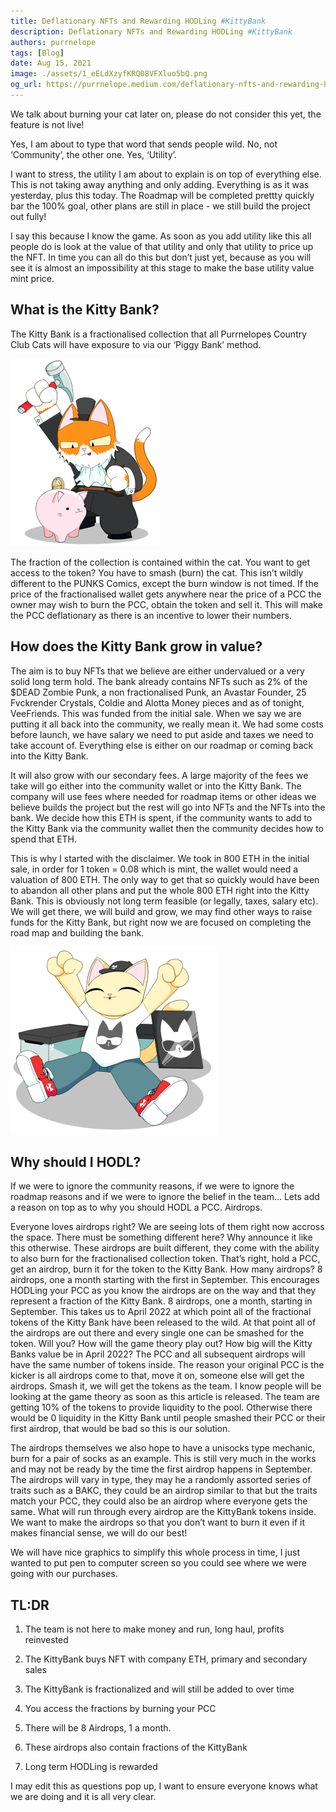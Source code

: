 ```yaml
---
title: Deflationary NFTs and Rewarding HODLing #KittyBank
description: Deflationary NFTs and Rewarding HODLing #KittyBank
authors: purrnelope
tags: [Blog]
date: Aug 15, 2021
image: ./assets/1_eELdXzyfKRQ08VFXluo5bQ.png
og_url: https://purrnelope.medium.com/deflationary-nfts-and-rewarding-hodling-kittybank-bd92563dc4e3
---
```


<!--truncate-->

We talk about burning your cat later on, please do not consider this yet, the feature is not live!

Yes, I am about to type that word that sends people wild. No, not ‘Community’, the other one. Yes, ‘Utility’.

I want to stress, the utility I am about to explain is on top of everything else. This is not taking away anything and only adding. Everything is as it was yesterday, plus this today. The Roadmap will be completed prettty quickly bar the 100% goal, other plans are still in place - we still build the project out fully!

I say this because I know the game. As soon as you add utility like this all people do is look at the value of that utility and only that utility to price up the NFT. In time you can all do this but don’t just yet, because as you will see it is almost an impossibility at this stage to make the base utility value mint price.

## What is the Kitty Bank?

The Kitty Bank is a fractionalised collection that all Purrnelopes Country Club Cats will have exposure to via our ‘Piggy Bank’ method.

![](./assets/1_eELdXzyfKRQ08VFXluo5bQ.png)

The fraction of the collection is contained within the cat. You want to get access to the token? You have to smash (burn) the cat. This isn’t wildly different to the PUNKS Comics, except the burn window is not timed. If the price of the fractionalised wallet gets anywhere near the price of a PCC the owner may wish to burn the PCC, obtain the token and sell it. This will make the PCC deflationary as there is an incentive to lower their numbers.

## How does the Kitty Bank grow in value?

The aim is to buy NFTs that we believe are either undervalued or a very solid long term hold. The bank already contains NFTs such as 2% of the $DEAD Zombie Punk, a non fractionalised Punk, an Avastar Founder, 25 Fvckrender Crystals, Coldie and Alotta Money pieces and as of tonight, VeeFriends. This was funded from the initial sale. When we say we are putting it all back into the community, we really mean it. We had some costs before launch, we have salary we need to put aside and taxes we need to take account of. Everything else is either on our roadmap or coming back into the Kitty Bank.

It will also grow with our secondary fees. A large majority of the fees we take will go either into the community wallet or into the Kitty Bank. The company will use fees where needed for roadmap items or other ideas we believe builds the project but the rest will go into NFTs and the NFTs into the bank. We decide how this ETH is spent, if the community wants to add to the Kitty Bank via the community wallet then the community decides how to spend that ETH.

This is why I started with the disclaimer. We took in 800 ETH in the initial sale, in order for 1 token = 0.08 which is mint, the wallet would need a valuation of 800 ETH. The only way to get that so quickly would have been to abandon all other plans and put the whole 800 ETH right into the Kitty Bank. This is obviously not long term feasible (or legally, taxes, salary etc). We will get there, we will build and grow, we may find other ways to raise funds for the Kitty Bank, but right now we are focused on completing the road map and building the bank.

![](./assets/1_YFT5yc8tSv7jspLkuXb2HA-1.png)

## Why should I HODL?

If we were to ignore the community reasons, if we were to ignore the roadmap reasons and if we were to ignore the belief in the team… Lets add a reason on top as to why you should HODL a PCC. Airdrops.

Everyone loves airdrops right? We are seeing lots of them right now accross the space. There must be something different here? Why announce it like this otherwise. These airdrops are built different, they come with the ability to also burn for the fractionalised collection token. That’s right, hold a PCC, get an airdrop, burn it for the token to the Kitty Bank. How many airdrops? 8 airdrops, one a month starting with the first in September. This encourages HODLing your PCC as you know the airdrops are on the way and that they represent a fraction of the Kitty Bank. 8 airdrops, one a month, starting in September. This takes us to April 2022 at which point all of the fractional tokens of the Kitty Bank have been released to the wild. At that point all of the airdrops are out there and every single one can be smashed for the token. Will you? How will the game theory play out? How big will the Kitty Banks value be in April 2022? The PCC and all subsequent airdrops will have the same number of tokens inside. The reason your original PCC is the kicker is all airdrops come to that, move it on, someone else will get the airdrops. Smash it, we will get the tokens as the team. I know people will be looking at the game theory as soon as this article is released. The team are getting 10% of the tokens to provide liquidity to the pool. Otherwise there would be 0 liquidity in the Kitty Bank until people smashed their PCC or their first airdrop, that would be bad so this is our solution.

The airdrops themselves we also hope to have a unisocks type mechanic, burn for a pair of socks as an example. This is still very much in the works and may not be ready by the time the first airdrop happens in September. The airdrops will vary in type, they may he a randomly assorted series of traits such as a BAKC, they could be an airdrop similar to that but the traits match your PCC, they could also be an airdrop where everyone gets the same. What will run through every airdrop are the KittyBank tokens inside. We want to make the airdrops so that you don’t want to burn it even if it makes financial sense, we will do our best!

We will have nice graphics to simplify this whole process in time, I just wanted to put pen to computer screen so you could see where we were going with our purchases.

## TL:DR  

1. The team is not here to make money and run, long haul, profits reinvested  

1. The KittyBank buys NFT with company ETH, primary and secondary sales

1. The KittyBank is fractionalized and will still be added to over time

1. You access the fractions by burning your PCC  

1. There will be 8 Airdrops, 1 a month.  

1. These airdrops also contain fractions of the KittyBank  

1. Long term HODLing is rewarded

I may edit this as questions pop up, I want to ensure everyone knows what we are doing and it is all very clear.
